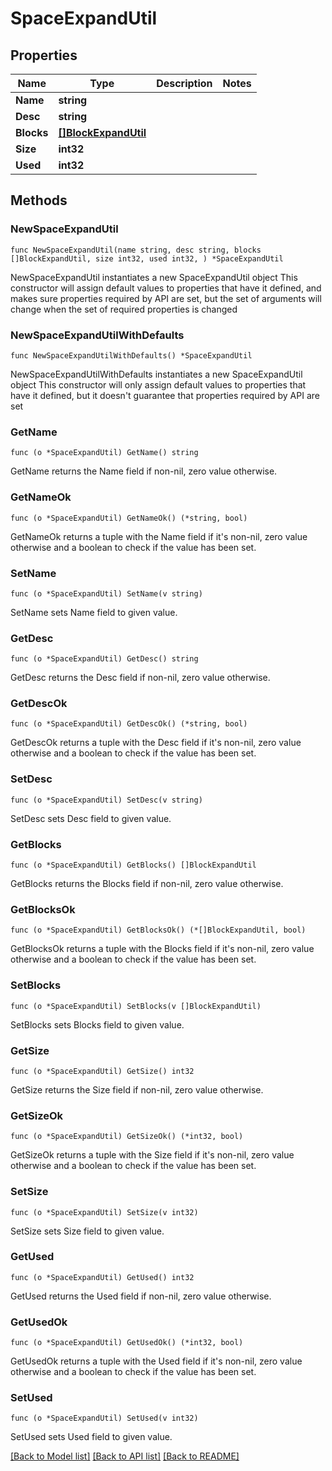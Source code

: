 # SpaceExpandUtil

## Properties

Name | Type | Description | Notes
------------ | ------------- | ------------- | -------------
**Name** | **string** |  | 
**Desc** | **string** |  | 
**Blocks** | [**[]BlockExpandUtil**](BlockExpandUtil.md) |  | 
**Size** | **int32** |  | 
**Used** | **int32** |  | 

## Methods

### NewSpaceExpandUtil

`func NewSpaceExpandUtil(name string, desc string, blocks []BlockExpandUtil, size int32, used int32, ) *SpaceExpandUtil`

NewSpaceExpandUtil instantiates a new SpaceExpandUtil object
This constructor will assign default values to properties that have it defined,
and makes sure properties required by API are set, but the set of arguments
will change when the set of required properties is changed

### NewSpaceExpandUtilWithDefaults

`func NewSpaceExpandUtilWithDefaults() *SpaceExpandUtil`

NewSpaceExpandUtilWithDefaults instantiates a new SpaceExpandUtil object
This constructor will only assign default values to properties that have it defined,
but it doesn't guarantee that properties required by API are set

### GetName

`func (o *SpaceExpandUtil) GetName() string`

GetName returns the Name field if non-nil, zero value otherwise.

### GetNameOk

`func (o *SpaceExpandUtil) GetNameOk() (*string, bool)`

GetNameOk returns a tuple with the Name field if it's non-nil, zero value otherwise
and a boolean to check if the value has been set.

### SetName

`func (o *SpaceExpandUtil) SetName(v string)`

SetName sets Name field to given value.


### GetDesc

`func (o *SpaceExpandUtil) GetDesc() string`

GetDesc returns the Desc field if non-nil, zero value otherwise.

### GetDescOk

`func (o *SpaceExpandUtil) GetDescOk() (*string, bool)`

GetDescOk returns a tuple with the Desc field if it's non-nil, zero value otherwise
and a boolean to check if the value has been set.

### SetDesc

`func (o *SpaceExpandUtil) SetDesc(v string)`

SetDesc sets Desc field to given value.


### GetBlocks

`func (o *SpaceExpandUtil) GetBlocks() []BlockExpandUtil`

GetBlocks returns the Blocks field if non-nil, zero value otherwise.

### GetBlocksOk

`func (o *SpaceExpandUtil) GetBlocksOk() (*[]BlockExpandUtil, bool)`

GetBlocksOk returns a tuple with the Blocks field if it's non-nil, zero value otherwise
and a boolean to check if the value has been set.

### SetBlocks

`func (o *SpaceExpandUtil) SetBlocks(v []BlockExpandUtil)`

SetBlocks sets Blocks field to given value.


### GetSize

`func (o *SpaceExpandUtil) GetSize() int32`

GetSize returns the Size field if non-nil, zero value otherwise.

### GetSizeOk

`func (o *SpaceExpandUtil) GetSizeOk() (*int32, bool)`

GetSizeOk returns a tuple with the Size field if it's non-nil, zero value otherwise
and a boolean to check if the value has been set.

### SetSize

`func (o *SpaceExpandUtil) SetSize(v int32)`

SetSize sets Size field to given value.


### GetUsed

`func (o *SpaceExpandUtil) GetUsed() int32`

GetUsed returns the Used field if non-nil, zero value otherwise.

### GetUsedOk

`func (o *SpaceExpandUtil) GetUsedOk() (*int32, bool)`

GetUsedOk returns a tuple with the Used field if it's non-nil, zero value otherwise
and a boolean to check if the value has been set.

### SetUsed

`func (o *SpaceExpandUtil) SetUsed(v int32)`

SetUsed sets Used field to given value.



[[Back to Model list]](../README.md#documentation-for-models) [[Back to API list]](../README.md#documentation-for-api-endpoints) [[Back to README]](../README.md)


